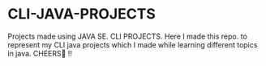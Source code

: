 # CLI-JAVA-PROJECTS
Projects made using JAVA SE. CLI PROJECTS.
Here I made this repo. to represent my CLI java projects which I made while learning different topics in java.
CHEERS🍺 !!
